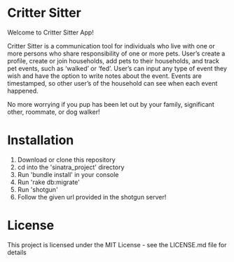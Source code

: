 
# Critter Sitter

Welcome to Critter Sitter App!

Critter Sitter is a communication tool for individuals who live with one or more persons who share responsibility of one or more pets. User’s create a profile, create or join households, add pets to their households, and track pet events, such as ‘walked’ or ‘fed’. User’s can input any type of event they wish and have the option to write notes about the event. Events are timestamped, so other user’s of the household can see when each event happened. 

No more worrying if you pup has been let out by your family, significant other, roommate, or dog walker!

# Installation

1) Download or clone this repository
2) cd into the 'sinatra_project' directory
3) Run 'bundle install' in your console
4) Run 'rake db:migrate'
4) Run 'shotgun'
5) Follow the given url provided in the shotgun server!

# License
This project is licensed under the MIT License - see the LICENSE.md file for details